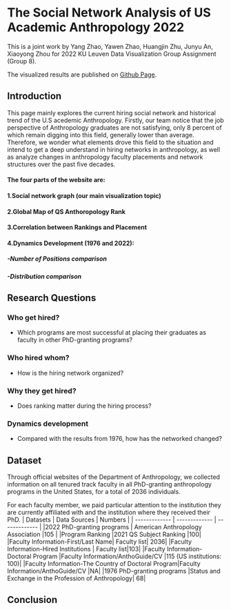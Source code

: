 # The Social Network Analysis of US Academic Anthropology 2022
This is a joint work by Yang Zhao, Yawen Zhao, Huangjin Zhu, Junyu An, Xiaoyong Zhou for 2022 KU Leuven Data Visualization Group Assignment (Group 8).

The visualized results are published on [Github Page](https://zyw-mia.github.io/The-Social-Network-Analysis-of-US-Academic-Anthropology-2022/).

## Introduction
This page mainly explores the current hiring social network and historical trend of the U.S acedemic Anthropology. Firstly, our team notice that the job perspective of Anthropology graduates are not satisfying, only 8 percent of which remain digging into this field, generally lower than average. Therefore, we wonder what elements drove this field to the situation and intend to get a deep understand in hiring networks in anthropology, as well as analyze changes in anthropology faculty placements and network structures over the past five decades.

#### The four parts of the website are:

#### 1.Social network graph (our main visualization topic)
#### 2.Global Map of QS Anthoropology Rank
#### 3.Correlation between Rankings and Placement
#### 4.Dynamics Development (1976 and 2022):
#####  -Number of Positions comparison
#####  -Distribution comparison


## Research Questions
### Who get hired?
- Which programs are most successful at placing their graduates as faculty in other PhD-granting programs?
### Who hired whom?
- How is the hiring network organized?
### Why they get hired?
- Does ranking matter during the hiring process? 
### Dynamics development 
- Compared with the results from 1976, how has the networked changed?

## Dataset
Through official websites of the Department of Anthropology, we collected information on all tenured track faculty in all PhD-granting anthropology programs in the United States, for a total of 2036 individuals.

For each faculty member, we paid particular attention to the institution they are currently affiliated with and the institution where they received their PhD.
|     Datasets   | Data Sources | Numbers |
| ------------- | ------------- | ------------- |
|2022 PhD-granting programs	| American Anthropology Association	|105 |
|Program Ranking	|2021 QS Subject Ranking	|100|
|Faculty Information-First/Last Name|	Faculty list| 2036|
|Faculty Information-Hired Institutions	| Faculty list|103|
|Faculty Information-Doctoral Program	|Faculty Information/AnthoGuide/CV	|115 (US institutions: 100)|
|Faculty Information-The Country of Doctoral Program|Faculty Information/AnthoGuide/CV	|NA|
|1976 PhD-granting programs	|Status and Exchange in the Profession of Anthropology| 	68|

## Conclusion
